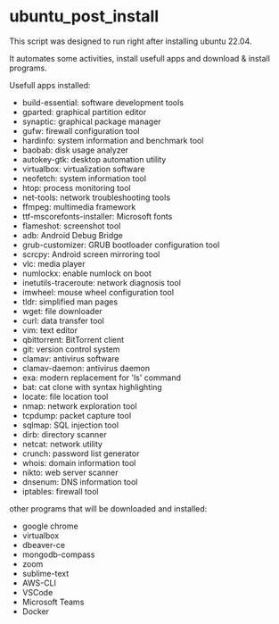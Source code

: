 # ubuntu_post_install
This script was designed to run right after installing ubuntu 22.04.

It automates some activities, install usefull apps and download & install programs.

Usefull apps installed:
- build-essential: software development tools
- gparted: graphical partition editor
- synaptic: graphical package manager
- gufw: firewall configuration tool
- hardinfo: system information and benchmark tool
- baobab: disk usage analyzer
- autokey-gtk: desktop automation utility
- virtualbox: virtualization software
- neofetch: system information tool
- htop: process monitoring tool
- net-tools: network troubleshooting tools
- ffmpeg: multimedia framework
- ttf-mscorefonts-installer: Microsoft fonts
- flameshot: screenshot tool
- adb: Android Debug Bridge
- grub-customizer: GRUB bootloader configuration tool
- scrcpy: Android screen mirroring tool
- vlc: media player
- numlockx: enable numlock on boot
- inetutils-traceroute: network diagnosis tool
- imwheel: mouse wheel configuration tool
- tldr: simplified man pages
- wget: file downloader
- curl: data transfer tool
- vim: text editor
- qbittorrent: BitTorrent client
- git: version control system
- clamav: antivirus software
- clamav-daemon: antivirus daemon
- exa: modern replacement for 'ls' command
- bat: cat clone with syntax highlighting
- locate: file location tool
- nmap: network exploration tool
- tcpdump: packet capture tool
- sqlmap: SQL injection tool
- dirb: directory scanner
- netcat: network utility
- crunch: password list generator
- whois: domain information tool
- nikto: web server scanner
- dnsenum: DNS information tool
- iptables: firewall tool

other programs that will be downloaded and installed:
 - google chrome
 - virtualbox
 - dbeaver-ce
 - mongodb-compass
 - zoom
 - sublime-text
 - AWS-CLI
 - VSCode
 - Microsoft Teams
 - Docker
 
